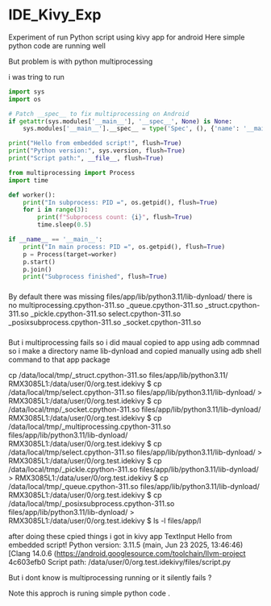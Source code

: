 # IDE_Kivy_Exp
Experiment of run Python script using kivy app for android 
Here simple python code are running well 





But problem is with python multiprocessing 

i was tring to run 
```python
import sys
import os

# Patch __spec__ to fix multiprocessing on Android
if getattr(sys.modules['__main__'], '__spec__', None) is None:
    sys.modules['__main__'].__spec__ = type('Spec', (), {'name': '__main__'})()

print("Hello from embedded script!", flush=True)
print("Python version:", sys.version, flush=True)
print("Script path:", __file__, flush=True)

from multiprocessing import Process
import time

def worker():
    print("In subprocess: PID =", os.getpid(), flush=True)
    for i in range(3):
        print(f"Subprocess count: {i}", flush=True)
        time.sleep(0.5)

if __name__ == '__main__':
    print("In main process: PID =", os.getpid(), flush=True)
    p = Process(target=worker)
    p.start()
    p.join()
    print("Subprocess finished", flush=True)
```

###
By default there was missing 
files/app/lib/python3.11/lib-dynload/ 
there is no 
multiprocessing.cpython-311.so  _queue.cpython-311.so   _struct.cpython-311.so
_pickle.cpython-311.so           select.cpython-311.so
_posixsubprocess.cpython-311.so  _socket.cpython-311.so
###


But i multiprocessing fails 
so i did maual copied to app using adb commnad 
so i make a directory name lib-dynload and copied manually using adb shell command to that app package 

cp /data/local/tmp/_struct.cpython-311.so files/app/lib/python3.11/                                                                                                     
RMX3085L1:/data/user/0/org.test.idekivy $ cp /data/local/tmp/select.cpython-311.so   files/app/lib/python3.11/lib-dynload/                                                                                       >
RMX3085L1:/data/user/0/org.test.idekivy $ cp /data/local/tmp/_socket.cpython-311.so   files/app/lib/python3.11/lib-dynload/                                                                                       
RMX3085L1:/data/user/0/org.test.idekivy $ cp /data/local/tmp/_multiprocessing.cpython-311.so files/app/lib/python3.11/lib-dynload/                                                                                
RMX3085L1:/data/user/0/org.test.idekivy $ cp /data/local/tmp/select.cpython-311.so   files/app/lib/python3.11/lib-dynload/                                                                                       >
RMX3085L1:/data/user/0/org.test.idekivy $ cp /data/local/tmp/_pickle.cpython-311.so  files/app/lib/python3.11/lib-dynload/                                                                                       >
RMX3085L1:/data/user/0/org.test.idekivy $ cp /data/local/tmp/_queue.cpython-311.so   files/app/lib/python3.11/lib-dynload/                                                                                        
RMX3085L1:/data/user/0/org.test.idekivy $ cp /data/local/tmp/_posixsubprocess.cpython-311.so   files/app/lib/python3.11/lib-dynload/                                                                             >
RMX3085L1:/data/user/0/org.test.idekivy $ ls -l files/app/l                                                                            

after doing these cpied things 
i got in kivy app TextInput
Hello from embedded script!
Python version: 3.11.5 (main, Jun 23 2025, 13:46:46) [Clang 14.0.6 (https://android.googlesource.com/toolchain/llvm-project 4c603efb0
Script path: /data/user/0/org.test.idekivy/files/script.py

But i dont know is multiprocessing running or it silently fails ?

Note this approch is runing simple python code . 
